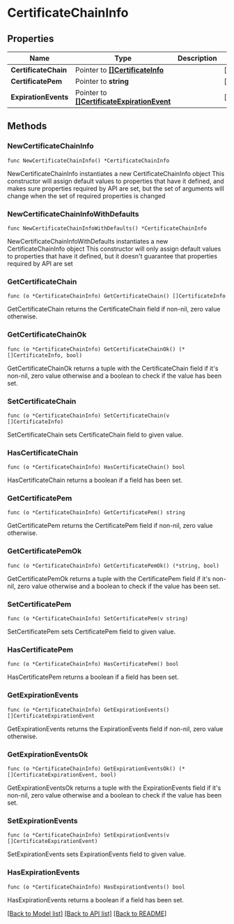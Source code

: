 # CertificateChainInfo

## Properties

Name | Type | Description | Notes
------------ | ------------- | ------------- | -------------
**CertificateChain** | Pointer to [**[]CertificateInfo**](CertificateInfo.md) |  | [optional] 
**CertificatePem** | Pointer to **string** |  | [optional] 
**ExpirationEvents** | Pointer to [**[]CertificateExpirationEvent**](CertificateExpirationEvent.md) |  | [optional] 

## Methods

### NewCertificateChainInfo

`func NewCertificateChainInfo() *CertificateChainInfo`

NewCertificateChainInfo instantiates a new CertificateChainInfo object
This constructor will assign default values to properties that have it defined,
and makes sure properties required by API are set, but the set of arguments
will change when the set of required properties is changed

### NewCertificateChainInfoWithDefaults

`func NewCertificateChainInfoWithDefaults() *CertificateChainInfo`

NewCertificateChainInfoWithDefaults instantiates a new CertificateChainInfo object
This constructor will only assign default values to properties that have it defined,
but it doesn't guarantee that properties required by API are set

### GetCertificateChain

`func (o *CertificateChainInfo) GetCertificateChain() []CertificateInfo`

GetCertificateChain returns the CertificateChain field if non-nil, zero value otherwise.

### GetCertificateChainOk

`func (o *CertificateChainInfo) GetCertificateChainOk() (*[]CertificateInfo, bool)`

GetCertificateChainOk returns a tuple with the CertificateChain field if it's non-nil, zero value otherwise
and a boolean to check if the value has been set.

### SetCertificateChain

`func (o *CertificateChainInfo) SetCertificateChain(v []CertificateInfo)`

SetCertificateChain sets CertificateChain field to given value.

### HasCertificateChain

`func (o *CertificateChainInfo) HasCertificateChain() bool`

HasCertificateChain returns a boolean if a field has been set.

### GetCertificatePem

`func (o *CertificateChainInfo) GetCertificatePem() string`

GetCertificatePem returns the CertificatePem field if non-nil, zero value otherwise.

### GetCertificatePemOk

`func (o *CertificateChainInfo) GetCertificatePemOk() (*string, bool)`

GetCertificatePemOk returns a tuple with the CertificatePem field if it's non-nil, zero value otherwise
and a boolean to check if the value has been set.

### SetCertificatePem

`func (o *CertificateChainInfo) SetCertificatePem(v string)`

SetCertificatePem sets CertificatePem field to given value.

### HasCertificatePem

`func (o *CertificateChainInfo) HasCertificatePem() bool`

HasCertificatePem returns a boolean if a field has been set.

### GetExpirationEvents

`func (o *CertificateChainInfo) GetExpirationEvents() []CertificateExpirationEvent`

GetExpirationEvents returns the ExpirationEvents field if non-nil, zero value otherwise.

### GetExpirationEventsOk

`func (o *CertificateChainInfo) GetExpirationEventsOk() (*[]CertificateExpirationEvent, bool)`

GetExpirationEventsOk returns a tuple with the ExpirationEvents field if it's non-nil, zero value otherwise
and a boolean to check if the value has been set.

### SetExpirationEvents

`func (o *CertificateChainInfo) SetExpirationEvents(v []CertificateExpirationEvent)`

SetExpirationEvents sets ExpirationEvents field to given value.

### HasExpirationEvents

`func (o *CertificateChainInfo) HasExpirationEvents() bool`

HasExpirationEvents returns a boolean if a field has been set.


[[Back to Model list]](../README.md#documentation-for-models) [[Back to API list]](../README.md#documentation-for-api-endpoints) [[Back to README]](../README.md)


